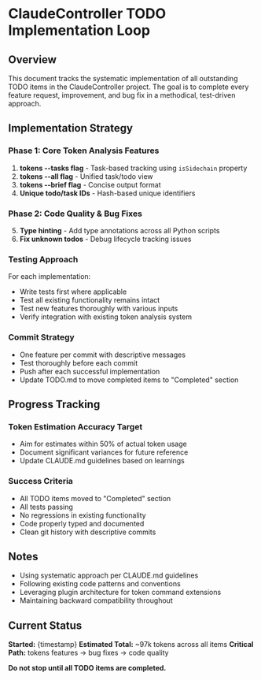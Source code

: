 # ClaudeController TODO Implementation Loop

## Overview
This document tracks the systematic implementation of all outstanding TODO items in the ClaudeController project. The goal is to complete every feature request, improvement, and bug fix in a methodical, test-driven approach.

## Implementation Strategy

### Phase 1: Core Token Analysis Features
1. **tokens --tasks flag** - Task-based tracking using `isSidechain` property
2. **tokens --all flag** - Unified task/todo view
3. **tokens --brief flag** - Concise output format
4. **Unique todo/task IDs** - Hash-based unique identifiers

### Phase 2: Code Quality & Bug Fixes  
5. **Type hinting** - Add type annotations across all Python scripts
6. **Fix unknown todos** - Debug lifecycle tracking issues

### Testing Approach
For each implementation:
- Write tests first where applicable
- Test all existing functionality remains intact
- Test new features thoroughly with various inputs
- Verify integration with existing token analysis system

### Commit Strategy
- One feature per commit with descriptive messages
- Test thoroughly before each commit
- Push after each successful implementation
- Update TODO.md to move completed items to "Completed" section

## Progress Tracking

### Token Estimation Accuracy Target
- Aim for estimates within 50% of actual token usage
- Document significant variances for future reference
- Update CLAUDE.md guidelines based on learnings

### Success Criteria
- All TODO items moved to "Completed" section
- All tests passing
- No regressions in existing functionality
- Code properly typed and documented
- Clean git history with descriptive commits

## Notes
- Using systematic approach per CLAUDE.md guidelines
- Following existing code patterns and conventions
- Leveraging plugin architecture for token command extensions
- Maintaining backward compatibility throughout

## Current Status
**Started:** {timestamp}
**Estimated Total:** ~97k tokens across all items
**Critical Path:** tokens features → bug fixes → code quality

**Do not stop until all TODO items are completed.**